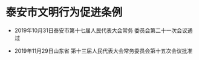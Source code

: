 # 泰安市文明行为促进条例

- 2019年10月31日泰安市第十七届人民代表大会常务
委员会第二十一次会议通过

- 2019年11月29日山东省
第十三届人民代表大会常务委员会第十五次会议批准

<!-- INFO END -->